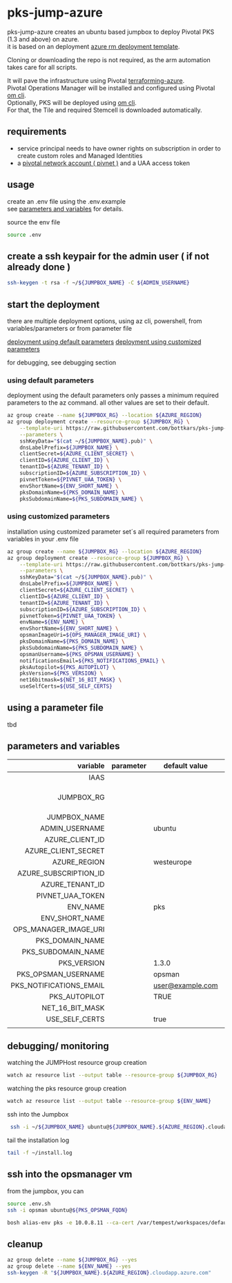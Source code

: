 # pks-jump-azure

pks-jump-azure creates an ubuntu based jumpbox to deploy Pivotal PKS (1.3 and above) on azure.  
it is based on an deployment [azure rm deployment template](./azuredeploy.json).

Cloning or downloading the repo is not required, as the arm automation takes care for all scripts.  

It will pave the infrastructure using Pivotal [terraforming-azure](https://github.com/pivotal-cf/terraforming-azure).  
Pivotal Operations Manager will be installed and configured using Pivotal [om cli](https://github.com/pivotal-cf/om).  
Optionally, PKS will be deployed using [om cli](https://github.com/pivotal-cf/om).  
For that, the Tile and required Stemcell is downloaded automatically.

## requirements

- service principal needs to have owner rights on subscription in order to create custom roles and Managed Identities
- a [pivotal network account ( pivnet )](network.pivotal.io) and a UAA access token

## usage  

create an .env file using the .env.example  
see [parameters and variables](#parameters-and-variables) for details.  

source the env file  
```bash
source .env
```

## create a ssh keypair for the admin user ( if not already done )

```bash
ssh-keygen -t rsa -f ~/${JUMPBOX_NAME} -C ${ADMIN_USERNAME}
```

## start the deployment

there are multiple deployment options, using az cli, powershell, from variables/parameters or from parameter file

[deployment using default parameters](#using-default-parameters)
[deployment using customized parameters](#using-customized-parameters)

for debugging, see debugging section

### using default parameters

deployment using the default parameters only passes a minimum required parameters to the az command. all other values are set to their default.

```bash
az group create --name ${JUMPBOX_RG} --location ${AZURE_REGION}
az group deployment create --resource-group ${JUMPBOX_RG} \
    --template-uri https://raw.githubusercontent.com/bottkars/pks-jump-azure/master/azuredeploy.json \
    --parameters \
    sshKeyData="$(cat ~/${JUMPBOX_NAME}.pub)" \
    dnsLabelPrefix=${JUMPBOX_NAME} \
    clientSecret=${AZURE_CLIENT_SECRET} \
    clientID=${AZURE_CLIENT_ID} \
    tenantID=${AZURE_TENANT_ID} \
    subscriptionID=${AZURE_SUBSCRIPTION_ID} \
    pivnetToken=${PIVNET_UAA_TOKEN} \
    envShortName=${ENV_SHORT_NAME} \
    pksDomainName=${PKS_DOMAIN_NAME} \
    pksSubdomainName=${PKS_SUBDOMAIN_NAME} \
```

### using customized parameters

installation using customized parameter set´s all required parameters from variables in your .env file

```bash
az group create --name ${JUMPBOX_RG} --location ${AZURE_REGION}
az group deployment create --resource-group ${JUMPBOX_RG} \
    --template-uri https://raw.githubusercontent.com/bottkars/pks-jump-azure/master/azuredeploy.json \
    --parameters \
    sshKeyData="$(cat ~/${JUMPBOX_NAME}.pub)" \
    dnsLabelPrefix=${JUMPBOX_NAME} \
    clientSecret=${AZURE_CLIENT_SECRET} \
    clientID=${AZURE_CLIENT_ID} \
    tenantID=${AZURE_TENANT_ID} \
    subscriptionID=${AZURE_SUBSCRIPTION_ID} \
    pivnetToken=${PIVNET_UAA_TOKEN} \
    envName=${ENV_NAME} \
    envShortName=${ENV_SHORT_NAME} \
    opsmanImageUri=${OPS_MANAGER_IMAGE_URI} \
    pksDomainName=${PKS_DOMAIN_NAME} \
    pksSubdomainName=${PKS_SUBDOMAIN_NAME} \
    opsmanUsername=${PKS_OPSMAN_USERNAME} \
    notificationsEmail=${PKS_NOTIFICATIONS_EMAIL} \
    pksAutopilot=${PKS_AUTOPILOT} \
    pksVersion=${PKS_VERSION} \
    net16bitmask=${NET_16_BIT_MASK} \
    useSelfCerts=${USE_SELF_CERTS}

```

## using a parameter file

tbd

## parameters and variables

 variable  | parameter  | default value  | mandatory | description  
--:|---|---|---|---
 IAAS  |   |   |   |
 JUMPBOX_RG  |   |   | no, only to create RG/ Deployment  |
 JUMPBOX_NAME  |   |   | yes  |
 ADMIN_USERNAME  |   | ubuntu  | no  |
 AZURE_CLIENT_ID  |   |   |  yes |
 AZURE_CLIENT_SECRET |   |   | yes  |
 AZURE_REGION  |   | westeurope  | no  |
 AZURE_SUBSCRIPTION_ID  |   |   | yes  |
 AZURE_TENANT_ID   |   |   | yes  |
 PIVNET_UAA_TOKEN  |   |   | yes  |
 ENV_NAME  |   | pks  | no  |
 ENV_SHORT_NAME  |   |   |yes |
 OPS_MANAGER_IMAGE_URI  |   |   | no  |
 PKS_DOMAIN_NAME  |   |   | yes  |
 PKS_SUBDOMAIN_NAME  |   |   | yes  |
 PKS_VERSION  |   |1.3.0 |no|
 PKS_OPSMAN_USERNAME  |   | opsman  | no  |
 PKS_NOTIFICATIONS_EMAIL  |   | user@example.com  | no  |
 PKS_AUTOPILOT  |   |TRUE   |no   |
 NET_16_BIT_MASK  |   |   | no  |
 USE_SELF_CERTS  |   | true  | no  |
   |   |   |   |

## debugging/ monitoring

watching the JUMPHost resource group creation  

```bash
watch az resource list --output table --resource-group ${JUMPBOX_RG}
```

watching the pks resource group creation  

```bash
watch az resource list --output table --resource-group ${ENV_NAME}
```

ssh into the Jumpbox  

```bash
 ssh -i ~/${JUMPBOX_NAME} ubuntu@${JUMPBOX_NAME}.${AZURE_REGION}.cloudapp.azure.com
```

tail the installation log  

```bash
tail -f ~/install.log
```

## ssh into the opsmanager vm

from the jumpbox, you can  

```bash
source .env.sh
ssh -i opsman ubuntu@${PKS_OPSMAN_FQDN}

bosh alias-env pks -e 10.0.8.11 --ca-cert /var/tempest/workspaces/default/root_ca_certificate

```

## cleanup

```bash
az group delete --name ${JUMPBOX_RG} --yes
az group delete --name ${ENV_NAME} --yes
ssh-keygen -R "${JUMPBOX_NAME}.${AZURE_REGION}.cloudapp.azure.com"
```
